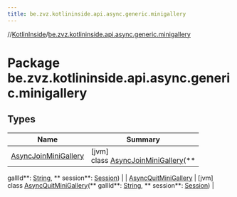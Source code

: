 ```yaml
---
title: be.zvz.kotlininside.api.async.generic.minigallery
---
```

//[KotlinInside](../../index.html)/[be.zvz.kotlininside.api.async.generic.minigallery](index.html)



# Package be.zvz.kotlininside.api.async.generic.minigallery

## Types

| Name | Summary |
|---|---|
| [AsyncJoinMiniGallery](-async-join-mini-gallery/index.html) | [jvm]<br>class [AsyncJoinMiniGallery](-async-join-mini-gallery/index.html)(**
gallId**: [String](https://kotlinlang.org/api/latest/jvm/stdlib/kotlin/-string/index.html), **
session**: [Session](../be.zvz.kotlininside.session/-session/index.html)) |
| [AsyncQuitMiniGallery](-async-quit-mini-gallery/index.html) | [jvm]<br>class [AsyncQuitMiniGallery](-async-quit-mini-gallery/index.html)(**
gallId**: [String](https://kotlinlang.org/api/latest/jvm/stdlib/kotlin/-string/index.html), **
session**: [Session](../be.zvz.kotlininside.session/-session/index.html)) |

